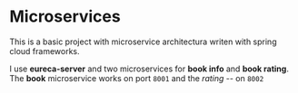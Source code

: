 # Microservices

This is a basic project with microservice architectura writen with spring cloud frameworks.

I use <b>eureca-server</b> and two microservices for <b>book info</b>
and <b>book rating</b>.<br>
The <b>book</b> microservice works on port `8001`
and the *rating* -- on `8002`
